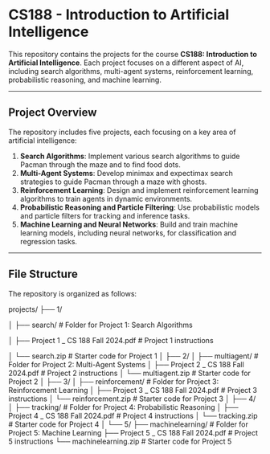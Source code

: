 # CS188 - Introduction to Artificial Intelligence

This repository contains the projects for the course **CS188: Introduction to Artificial Intelligence**. Each project focuses on a different aspect of AI, including search algorithms, multi-agent systems, reinforcement learning, probabilistic reasoning, and machine learning.

---

## Project Overview

The repository includes five projects, each focusing on a key area of artificial intelligence:

1. **Search Algorithms**: Implement various search algorithms to guide Pacman through the maze and to find food dots.
2. **Multi-Agent Systems**: Develop minimax and expectimax search strategies to guide Pacman through a maze with ghosts.
3. **Reinforcement Learning**: Design and implement reinforcement learning algorithms to train agents in dynamic environments.
4. **Probabilistic Reasoning and Particle Filtering**: Use probabilistic models and particle filters for tracking and inference tasks.
5. **Machine Learning and Neural Networks**: Build and train machine learning models, including neural networks, for classification and regression tasks.

---

## File Structure

The repository is organized as follows:

projects/
├── 1/

│   ├── search/                     # Folder for Project 1: Search Algorithms

│   ├── Project 1 _ CS 188 Fall 2024.pdf  # Project 1 instructions

│   └── search.zip                  # Starter code for Project 1
│
├── 2/
│   ├── multiagent/                 # Folder for Project 2: Multi-Agent Systems
│   ├── Project 2 _ CS 188 Fall 2024.pdf  # Project 2 instructions
│   └── multiagent.zip              # Starter code for Project 2
│
├── 3/
│   ├── reinforcement/              # Folder for Project 3: Reinforcement Learning
│   ├── Project 3 _ CS 188 Fall 2024.pdf  # Project 3 instructions
│   └── reinforcement.zip           # Starter code for Project 3
│
├── 4/
│   ├── tracking/                   # Folder for Project 4: Probabilistic Reasoning
│   ├── Project 4 _ CS 188 Fall 2024.pdf  # Project 4 instructions
│   └── tracking.zip                # Starter code for Project 4
│
└── 5/
    ├── machinelearning/            # Folder for Project 5: Machine Learning
    ├── Project 5 _ CS 188 Fall 2024.pdf  # Project 5 instructions
    └── machinelearning.zip         # Starter code for Project 5

